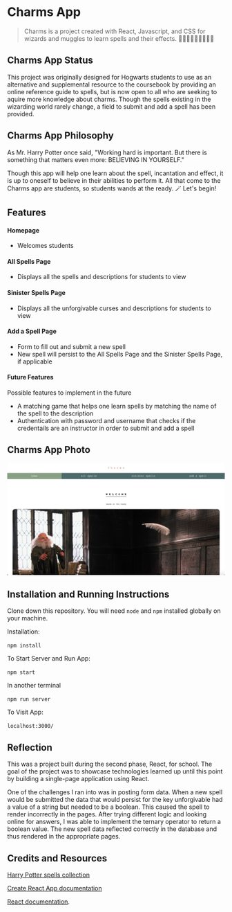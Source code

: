 # Charms App
>Charms is a project created with React, Javascript, and CSS for wizards and muggles to learn spells and their effects. 🧙🏻‍♀️🧙🏽🧙🏿‍♂️💫

## Charms App Status
This project was originally designed for Hogwarts students to use as an alternative and supplemental resource to the coursebook by providing an online reference guide to spells, but is now open to all who are seeking to aquire more knowledge about charms. Though the spells existing in the wizarding world rarely change, a field to submit and add a spell has been provided.

## Charms App Philosophy
As Mr. Harry Potter once said, "Working hard is important. But there is something that matters even more: BELIEVING IN YOURSELF." 

Though this app will help one learn about the spell, incantation and effect, it is up to oneself to believe in their abilities to perform it. All that come to the Charms app are students, so students wands at the ready. 🪄 Let's begin! 


## Features
#### Homepage
* Welcomes students
#### All Spells Page
* Displays all the spells and descriptions for students to view
#### Sinister Spells Page
* Displays all the unforgivable curses and descriptions for students to view
#### Add a Spell Page
* Form to fill out and submit a new spell
* New spell will persist to the All Spells Page and the Sinister Spells Page, if applicable 
#### Future Features
Possible features to implement in the future
* A matching game that helps one learn spells by matching the name of the spell to the description 
* Authentication with password and username that checks if the credentails are an instructor in order to submit and add a spell 

## Charms App Photo
<img src="/public/homepageimage.png" alt="home page image"/>


## Installation and Running Instructions
Clone down this repository. You will need ```node``` and ```npm``` installed globally on your machine.

Installation:

``npm install``

To Start Server and Run App:

``npm start``

In another terminal

``npm run server``

To Visit App:

``localhost:3000/``


## Reflection
This was a project built during the second phase, React, for school. The goal of the project was to showcase technologies learned up until this point by building a single-page application using React. 

One of the challenges I ran into was in posting form data. When a new spell would be submitted the data that would persist for the key unforgivable had a value of a string but needed to be a boolean. This caused the spell to render incorrectly in the pages. After trying different logic and looking online for answers, I was able to implement the ternary operator to return a boolean value. The new spell data reflected correctly in the database and thus rendered in the appropriate pages. 

## Credits and Resources
[Harry Potter spells collection](https://github.com/Dane-Dawson/json-server-collection/tree/main/harry-potter-spells)

[Create React App documentation](https://facebook.github.io/create-react-app/docs/getting-started)

[React documentation](https://reactjs.org/).

